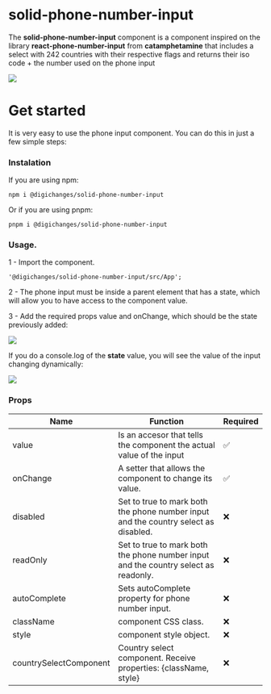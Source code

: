 # solid-phone-number-input 

The **solid-phone-number-input** component is a component inspired on the library **react-phone-number-input** from **catamphetamine** that includes a select with 242 countries with their respective flags and returns their iso code + the number used on the phone input

![](https://media.discordapp.net/attachments/1077350703443492987/1118269148103975073/image.png)

# Get started

It is very easy to use the phone input component. You can do this in just a few simple steps:

### Instalation
If you are using npm:

    npm i @digichanges/solid-phone-number-input
Or if you are using pnpm:

    pnpm i @digichanges/solid-phone-number-input

### Usage.

1 - Import the component.

    '@digichanges/solid-phone-number-input/src/App';

2 - The phone input must be inside a parent element that has a state, which will allow you to have access to the component value.

3 - Add the required props value and onChange, which should be the state previously added:

![](https://media.discordapp.net/attachments/1077350703443492987/1118269942467412048/image.png)

If you do a console.log of the **state** value, you will see the value of the input changing dynamically:

![](https://media.discordapp.net/attachments/1077350703443492987/1118270616529805372/image.png)

### Props

| Name                       | Function                                                                       | Required |
|----------------------------|--------------------------------------------------------------------------------|----------|
| value              | Is an accesor that tells the component the actual value of the input           | ✅        |
| onChange                 | A setter that allows the component to change its value.                        | ✅        |
| disabled | 	Set to true to mark both the phone number input and the country select as disabled. | ❌     |
| readOnly | 	Set to true to mark both the phone number input and the country select as readonly. | ❌     |
| autoComplete | 	Sets autoComplete property for phone number input.                            | ❌     |
| className | 	<Phone/> component CSS class.                                                 | ❌     |
| style | 	<Phone/> component style object.                                              | ❌     |
| countrySelectComponent | Country select component. Receive properties: {className, style}               | ❌     |

